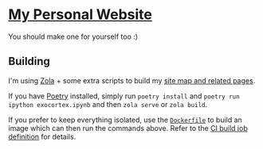 # [My Personal Website](https://baczek.me)

You should make one for yourself too :)

## Building

I'm using [Zola](https://www.getzola.org/) + some extra scripts to build my
[site map and related pages](https://baczek.me/map).

If you have [Poetry](https://python-poetry.org/) installed, simply run `poetry
install` and `poetry run ipython exocortex.ipynb` and then `zola serve` or
`zola build`.

If you prefer to keep everything isolated, use the [`Dockerfile`](./Dockerfile)
to build an image which can then run the commands above. Refer to the [CI build
job definition](./.github/workflows/zola.yml) for details.
